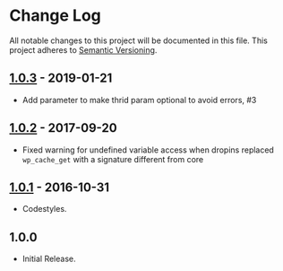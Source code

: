 # Change Log
All notable changes to this project will be documented in this file. This project adheres to [Semantic Versioning](http://semver.org/).

## [1.0.3](https://github.com/inpsyde/translation-cache/compare/1.0.2...1.0.) - 2019-01-21
* Add parameter to make thrid param optional to avoid errors, #3

## [1.0.2](https://github.com/inpsyde/translation-cache/compare/1.0.1...1.0.2) - 2017-09-20
* Fixed warning for undefined variable access when dropins replaced `wp_cache_get` with a signature different from core

## [1.0.1](https://github.com/inpsyde/translation-cache/compare/1.0.0...1.0.1) - 2016-10-31
* Codestyles.

## 1.0.0
* Initial Release.